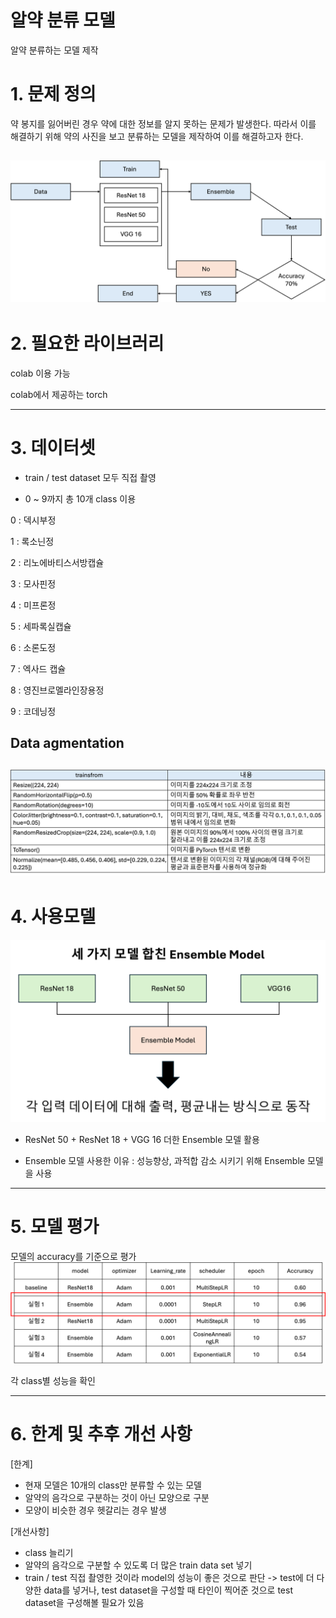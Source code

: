 # 알약 분류 모델
알약 분류하는 모델 제작

# 1. 문제 정의
약 봉지를 잃어버린 경우 약에 대한 정보를 알지 못하는 문제가 발생한다. 따라서 이를 해결하기 위해 약의 사진을 보고 분류하는 모델을 제작하여 이를 해결하고자 한다.

![flowchart](https://github.com/hiinnnii/pill_classification_model/blob/main/AIP_%E1%84%80%E1%85%B5%E1%84%86%E1%85%A1%E1%86%AF_flowchart.png)
------------------

# 2. 필요한 라이브러리
colab 이용 가능

colab에서 제공하는 torch


------------------

# 3. 데이터셋

* train / test dataset 모두 직접 촬영
  
* 0 ~ 9까지 총 10개 class 이용

0 : 덱시부정

1 : 록소닌정

2 : 리노에바티스서방캡슐

3 : 모사핀정

4 : 미프론정

5 : 세파록실캡슐

6 : 소론도정

7 : 엑사드 캡슐

8 : 영진브로멜라인장용정

9 : 코데닝정

## Data agmentation
![aumentation](https://github.com/hiinnnii/pill_classification_model/blob/main/AIP_%E1%84%80%E1%85%B5%E1%84%86%E1%85%A1%E1%86%AF_aumentation.png)
------------------

# 4. 사용모델
![AIP_기말_Ensemble.png](https://github.com/hiinnnii/pill_classification_model/blob/main/AIP_%E1%84%80%E1%85%B5%E1%84%86%E1%85%A1%E1%86%AF_Ensemble.png)

* ResNet 50 + ResNet 18 + VGG 16 더한 Ensemble 모델 활용

* Ensemble 모델 사용한 이유 : 성능향상, 과적합 감소 시키기 위해 Ensemble 모델을 사용


------------------

# 5. 모델 평가
모델의 accuracy를 기준으로 평가
![AIP_ablone](https://github.com/hiinnnii/pill_classification_model/blob/main/AIP_%E1%84%80%E1%85%B5%E1%84%86%E1%85%A1%E1%86%AF_abalone.png)

각 class별 성능을 확인

------------------

# 6. 한계 및 추후 개선 사항

[한계]
* 현재 모델은 10개의 class만 분류할 수 있는 모델
* 알약의 음각으로 구분하는 것이 아닌 모양으로 구분
* 모양이 비슷한 경우 헷갈리는 경우 발생

[개선사항]
* class 늘리기
* 알약의 음각으로 구분할 수 있도록 더 많은 train data set 넣기
* train / test 직접 촬영한 것이라 model의 성능이 좋은 것으로 판단 -> test에 더 다양한 data를 넣거나, test dataset을 구성할 때 타인이 찍어준 것으로 test dataset을 구성해볼 필요가 있음


